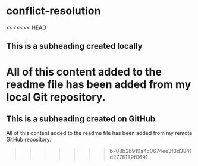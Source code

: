 # conflict-resolution

<<<<<<< HEAD
 ## This is a subheading created locally

  All of this content added to the readme file has been added from my local Git repository.
=======
## This is a subheading created on GitHub

  All of this content added to the readme file has been added from my remote GitHub repository.
>>>>>>> b708b2b919a4c0674ee3f3d3841d2776139f0691
